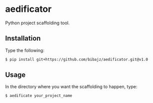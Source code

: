 # aedificator
Python project scaffolding tool.

## Installation
Type the following:

```bash
$ pip install git+https://github.com/bibajz/aedificator.git@v1.0
```

## Usage
In the directory where you want the scaffolding to happen, type:
```bash
$ aedificate your_project_name
```